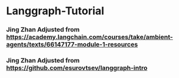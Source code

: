 # Langgraph-Tutorial
### Jing Zhan Adjusted from https://academy.langchain.com/courses/take/ambient-agents/texts/66147177-module-1-resources
### Jing Zhan Adjusted from https://github.com/esurovtsev/langgraph-intro
